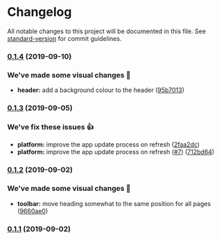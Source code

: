 # Changelog

All notable changes to this project will be documented in this file. See [standard-version](https://github.com/conventional-changelog/standard-version) for commit guidelines.

### [0.1.4](https://github.com/jonyeezs/scoring-between-two-castles/compare/v0.1.3...v0.1.4) (2019-09-10)


### We've made some visual changes 💅

* **header:** add a background colour to the header ([95b7013](https://github.com/jonyeezs/scoring-between-two-castles/commit/95b7013))

### [0.1.3](https://github.com/jonyeezs/scoring-between-two-castles/compare/v0.1.2...v0.1.3) (2019-09-05)


### We've fix these issues 👍

* **platform:** improve the app update process on refresh ([2faa2dc](https://github.com/jonyeezs/scoring-between-two-castles/commit/2faa2dc))
* **platform:** improve the app update process on refresh ([#7](https://github.com/jonyeezs/scoring-between-two-castles/issues/7)) ([712bd64](https://github.com/jonyeezs/scoring-between-two-castles/commit/712bd64))

### [0.1.2](https://github.com/jonyeezs/scoring-between-two-castles/compare/v0.1.1...v0.1.2) (2019-09-02)


### We've made some visual changes 💅

* **toolbar:** move heading somewhat to the same position for all pages ([9660ae0](https://github.com/jonyeezs/scoring-between-two-castles/commit/9660ae0))

### [0.1.1](https://github.com/jonyeezs/scoring-between-two-castles/compare/v0.1.0...v0.1.1) (2019-09-02)
